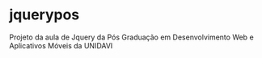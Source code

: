 # jquerypos
Projeto da aula de Jquery da Pós Graduação em Desenvolvimento Web e Aplicativos Móveis da UNIDAVI
